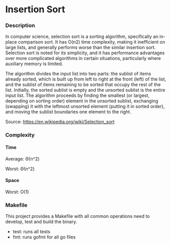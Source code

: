 # Insertion Sort


### Description

In computer science, selection sort is a sorting algorithm, 
specifically an in-place comparison sort. It has O(n2) time complexity, 
making it inefficient on large lists, and generally performs worse than 
the similar insertion sort. Selection sort is noted for its simplicity, and 
it has performance advantages over more complicated algorithms in certain situations, 
particularly where auxiliary memory is limited.

The algorithm divides the input list into two parts: the sublist of 
items already sorted, which is built up from left to right at the 
front (left) of the list, and the sublist of items remaining to be 
sorted that occupy the rest of the list. Initially, the sorted sublist 
is empty and the unsorted sublist is the entire input list. The algorithm 
proceeds by finding the smallest (or largest, depending on sorting order) 
element in the unsorted sublist, exchanging (swapping) it with the leftmost 
unsorted element (putting it in sorted order), and moving the sublist boundaries 
one element to the right.

Source: https://en.wikipedia.org/wiki/Selection_sort


### Complexity


#### Time

Average:
Θ(n^2)


Worst:
Θ(n^2)

#### Space

Worst: O(1)



### Makefile

This project provides a Makefile with all common operations need to develop, 
test and build the binary.

* test: runs all tests
* fmt: runs gofmt for all go files
